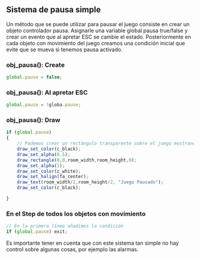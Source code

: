 ## Sistema de pausa simple
Un método que se puede utilizar para pausar el juego consiste en crear un objeto controlador pausa. Asignarle una variable global pausa true/false y crear un evento que al apretar ESC se cambie el estado. Posteriormente en cada objeto con movimiento del juego creamos una condición inicial que evite que se mueva si tenemos pausa activado.

### obj_pausa(): Create
```javascript
global.pause = false;
```

### obj_pausa(): Al apretar ESC
```javascript
global.pause = !globa.pause;
```

### obj_pausa(): Draw
```javascript
if (global.pause)
{
	// Podemos crear un rectángulo transparente sobre el juego mostrando un texto
	draw_set_color(c_black);
	draw_set_alpha(0.5);
	draw_rectangle(0,0,room_width,room_height,0);
	draw_set_alpha(1);
	draw_set_color(c_white);
	draw_set_halign(fa_center);
	draw_text(room_width/2,room_height/2, "Juego Pausado");
	draw_set_color(c_black);

}
```

### En el Step de todos los objetos con movimiento
```javascript
// En la primera línea añadimos la condición
if (global.pause) exit;
```

Es importante tener en cuenta que con este sistema tan simple no hay control sobre algunas cosas, por ejemplo las alarmas.